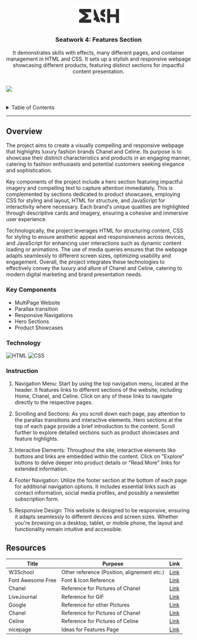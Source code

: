 <a name="readme-top">

<br/>

<br />
<div align="center">
  <a href="https://github.com/yram-nna12/">
  <!-- TODO: If you want to add logo or banner you can add it here -->
    <img src="./assets/img/logoforheader.png" alt="" width="130" height="">
  </a>
<!-- TODO: Change Title to the name of the title of your Project -->
  <h3 align="center">Seatwork 4: Features Section</h3>
</div>
<!-- TODO: Make a short description -->
<div align="center">
It demonstrates skills with effects, many different pages, and container management in HTML and CSS. It sets up a stylish and responsive webpage showcasing different products, featuring distinct sections for impactful content presentation.
</div>

<br />

<!-- TODO: Change the zyx-0314 into your github username  -->
<!-- TODO: Change the WD-Template-Project into the same name of your folder -->
![](https://visit-counter.vercel.app/counter.png?page=yram-nna12/WD-Seatwork-4)

<br />

<!-- TODO: If you want to add more layers for your readme -->
<details>
  <summary>Table of Contents</summary>
  <ol>
    <li>
      <a href="#overview">Overview</a>
      <ol>
        <li>
          <a href="#key-components">Key Components</a>
        </li>
        <li>
          <a href="#resources">Resources</a>
        </li>
        <li>
          <a href="#instruction">Instruction</a>
        </li>
      </ol>
    </li>
      <a href="#resources">Resources</a>
    </li>
  </ol>
</details>

---

## Overview

<!-- TODO: To be changed -->
<!-- The following are just sample -->
The project aims to create a visually compelling and responsive webpage that highlights luxury fashion brands Chanel and Celine. Its purpose is to showcase their distinct characteristics and products in an engaging manner, catering to fashion enthusiasts and potential customers seeking elegance and sophistication.

Key components of the project include a hero section featuring impactful imagery and compelling text to capture attention immediately. This is complemented by sections dedicated to product showcases, employing CSS for styling and layout, HTML for structure, and JavaScript for interactivity where necessary. Each brand's unique qualities are highlighted through descriptive cards and imagery, ensuring a cohesive and immersive user experience.

Technologically, the project leverages HTML for structuring content, CSS for styling to ensure aesthetic appeal and responsiveness across devices, and JavaScript for enhancing user interactions such as dynamic content loading or animations. The use of media queries ensures that the webpage adapts seamlessly to different screen sizes, optimizing usability and engagement. Overall, the project integrates these technologies to effectively convey the luxury and allure of Chanel and Celine, catering to modern digital marketing and brand presentation needs.

### Key Components
<!-- TODO: List of Key Components -->
<!-- The following are just sample -->
- MultiPage Website
- Parallax transition
- Responsive Navigations
- Hero Sections
- Product Showcases

### Technology
<!-- TODO: List of Technology Used -->
![HTML](https://img.shields.io/badge/HTML-E34F26?style=for-the-badge&logo=html5&logoColor=white)
![CSS](https://img.shields.io/badge/CSS-1572B6?style=for-the-badge&logo=css3&logoColor=white)

### Instruction

1. Navigation Menu: Start by using the top navigation menu, located at the header. It features links to different sections of the website, including Home, Chanel, and Celine. Click on any of these links to navigate directly to the respective pages.

2. Scrolling and Sections: As you scroll down each page, pay attention to the parallax transitions and interactive elements. Hero sections at the top of each page provide a brief introduction to the content. Scroll further to explore detailed sections such as product showcases and feature highlights.

3. Interactive Elements: Throughout the site, interactive elements like buttons and links are embedded within the content. Click on "Explore" buttons to delve deeper into product details or "Read More" links for extended information.

4. Footer Navigation: Utilize the footer section at the bottom of each page for additional navigation options. It includes essential links such as contact information, social media profiles, and possibly a newsletter subscription form.

5. Responsive Design: This website is designed to be responsive, ensuring it adapts seamlessly to different devices and screen sizes. Whether you're browsing on a desktop, tablet, or mobile phone, the layout and functionality remain intuitive and accessible.

## Resources

<!-- TODO: Add References -->
| Title | Purpose | Link |
|-|-|-|
| W3School | Other reference (Position, alignement etc.) | [Link](https://www.w3schools.com/) |
| Font Awesome Free | Font & Icon Reference | [Link](https://cdnjs.cloudflare.com/ajax/libs/font-awesome/6.0.0-beta3/css/all.min.css) |
| Chanel | Reference for Pictures of Chanel | [Link](https://www.chanel.com/us/) |
| LiveJournal | Reference for GIF | [Link](https://omonatheydidnt.livejournal.com/22641827.html) |
| Google | Reference for other Pictures | [Link](https://www.google.com/webhp?hl=en&sa=X&ved=0ahUKEwi0-Za1kIGHAxX_QfUHHfumBSIQPAgJ) |
| Chanel | Reference for Pictures of Chanel | [Link](https://www.chanel.com/us/) |
| Celine | Reference for Pictures of Celine | [Link](https://www.celine.com/en-int/home) |
| nicepage | Ideas for Features Page | [Link](https://nicepage.com/) |

